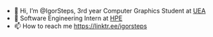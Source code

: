 - 👋 Hi, I’m @IgorSteps, 3rd year Computer Graphics Student at [UEA](https://www.uea.ac.uk/)
- 📍 Software Engineering Intern at [HPE](https://www.hpe.com/uk/en/home.html)
- 📫 How to reach me https://linktr.ee/igorsteps

<!---
IgorSteps/IgorSteps is a ✨ special ✨ repository because its `README.md` (this file) appears on your GitHub profile.
You can click the Preview link to take a look at your changes.
--->
